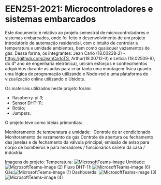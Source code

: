 # EEN251-2021: Microcontroladores e sistemas embarcados
Este documento é relativo ao projeto semestral de microcontroladores e sistemas embarcados, onde foi feito o desenvolvimento de um projeto introdutório de automação residencial,
com o intuito de controlar a temperatura e umidade ambientes, bem como quaisquer vazamentos de gás. 
Dessa forma, os integrantes: Jean Carlo (18.00238-2) - https://github.com/JeanCarloTS, Arthur(18.00712-0) e Letícia (18.02509-9), do 4° ano de engenharia eletrônica), uniram esforços e conhecimentos adquiridos
durante as aulas para criar tanto uma montagem física quanto uma lógica de programação utilizando o Node-red e uma plataforma de vizualização online utilizando o Ubidots. 

Os materiais utilizados neste projeto foram:
  - Raspberry-pi 3;
  - Sensor DHT-11;
  - Botão; 
  - Jumpers.

O projeto teve como ideias primordias:

Monitoramento de temperatura e umidade:
  -Controle de ar condicionado
Monitoramento de vazamento de gás
Controle de abertura ou fechamento das janelas e de fechamento da válvula principal, emissão de aviso para corpo de bombeiros e para moradores / funcionários saírem da casa / indústria.


Imagens do projeto:
Temperatura: ![MicrosoftTeams-image](https://user-images.githubusercontent.com/79606632/120247038-87fef900-c248-11eb-9b6a-77a30ea97202.png)
Umidade: ![MicrosoftTeams-image (2)](https://user-images.githubusercontent.com/79606632/120247123-da401a00-c248-11eb-9618-c193151e7940.png)
Fluxo DHT-11: ![MicrosoftTeams-image (6)](https://user-images.githubusercontent.com/79606632/120248064-14f78180-c24c-11eb-9322-a8ddc9354904.png)
Gás:![MicrosoftTeams-image (1)](https://user-images.githubusercontent.com/79606632/120247107-cac0d100-c248-11eb-81ac-675f44f8f197.png)
Dashboards: ![MicrosoftTeams-image (3)](https://user-images.githubusercontent.com/79606632/120247145-ea57f980-c248-11eb-8867-1b76ed50c064.png)
![MicrosoftTeams-image (4)](https://user-images.githubusercontent.com/79606632/120247325-779b4e00-c249-11eb-9f46-161d2c9ac3bf.png)

